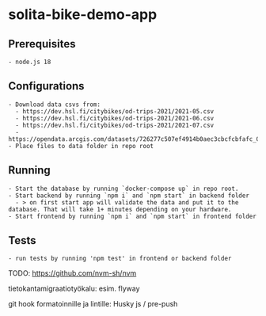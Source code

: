 # solita-bike-demo-app

## Prerequisites
    - node.js 18

## Configurations
    - Download data csvs from:
      - https://dev.hsl.fi/citybikes/od-trips-2021/2021-05.csv
      - https://dev.hsl.fi/citybikes/od-trips-2021/2021-06.csv
      - https://dev.hsl.fi/citybikes/od-trips-2021/2021-07.csv
      - https://opendata.arcgis.com/datasets/726277c507ef4914b0aec3cbcfcbfafc_0.csv
    - Place files to data folder in repo root

## Running
    - Start the database by running `docker-compose up` in repo root.
    - Start backend by running `npm i` and `npm start` in backend folder
      - > on first start app will validate the data and put it to the database. That will take 1+ minutes depending on your hardware.
    - Start frontend by running `npm i` and `npm start` in frontend folder

## Tests
    - run tests by running 'npm test' in frontend or backend folder

TODO:
https://github.com/nvm-sh/nvm

tietokantamigraatiotyökalu: esim. flyway

git hook formatoinnille ja lintille: Husky js / pre-push